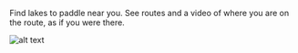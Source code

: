 Find lakes to paddle near you. See routes and a video of where you are on the route, as if you were there. 

![alt text](<Screenshot 2025-04-01 at 1.04.45 PM.png>)